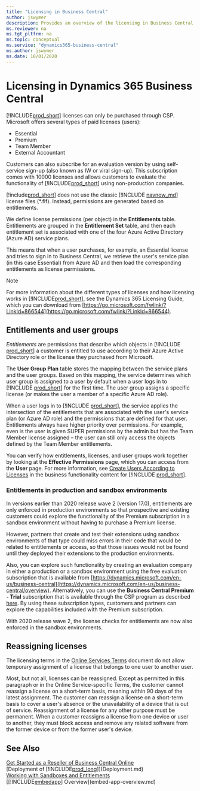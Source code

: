 ```yaml
---
title: "Licensing in Business Central"
author: jswymer
description: Provides an overview of the licensing in Business Central
ms.reviewer: na
ms.tgt_pltfrm: na
ms.topic: conceptual
ms.service: "dynamics365-business-central"
ms.author: jswymer
ms.date: 10/01/2020
---
```


# Licensing in Dynamics 365 Business Central

[!INCLUDE[prod_short](../developer/includes/prod_short.md)] licenses can only be purchased through CSP. Microsoft offers several types of paid licenses (users):

- Essential  
- Premium  
- Team Member  
- External Accountant  

Customers can also subscribe for an evaluation version by using self-service sign-up (also known as IW or viral sign-up). This subscription comes with 10000 licenses and allows customers to evaluate the functionality of [!INCLUDE[prod_short](../developer/includes/prod_short.md)] using non-production companies.  

[!include[prod_short](../developer/includes/prod_short.md)] does not use the classic [!INCLUDE [navnow_md](../developer/includes/navnow_md.md)] license files (*.flf). Instead, permissions are generated based on entitlements.  

We define license permissions (per object) in the **Entitlements** table. Entitlements are grouped in the **Entitlement Set** table, and then each entitlement set is associated with one of the four Azure Active Directory (Azure AD) service plans.  

This means that when a user purchases, for example, an Essential license and tries to sign in to Business Central, we retrieve the user's service plan (in this case Essential) from Azure AD and then load the corresponding entitlements as license permissions.  

> [!NOTE]
> For more information about the different types of licenses and how licensing works in [!INCLUDE[prod_short](../developer/includes/prod_short.md)], see the Dynamics 365
Licensing Guide, which you can download from [https://go.microsoft.com/fwlink/?LinkId=866544](https://go.microsoft.com/fwlink/?LinkId=866544).

## Entitlements and user groups

*Entitlements* are permissions that describe which objects in [!INCLUDE [prod_short](../developer/includes/prod_short.md)] a customer is entitled to use according to their Azure Active Directory role or the license they purchased from Microsoft.  

The **User Group Plan** table stores the mapping between the service plans and the user groups. Based on this mapping, the service determines which user group is assigned to a user by default when a user logs in to [!INCLUDE [prod_short](../developer/includes/prod_short.md)] for the first time. The user group assigns a specific license (or makes the user a member of a specific Azure AD role).  

When a user logs in to [!INCLUDE [prod_short](../developer/includes/prod_short.md)], the service applies the intersection of the entitlements that are associated with the user's service plan (or Azure AD role) and the permissions that are defined for that user. Entitlements always have higher priority over permissions. For example, even is the user is given SUPER permissions by the admin but has the Team Member license assigned – the user can still only access the objects defined by the Team Member entitlements.  

You can verify how entitlements, licenses, and user groups work together by looking at the **Effective Permissions** page, which you can access from the **User** page. For more information, see [Create Users According to Licenses](/dynamics365/business-central/ui-how-users-permissions) in the business functionality content for [!INCLUDE [prod_short](../developer/includes/prod_short.md)].  

### Entitlements in production and sandbox environments

In versions earlier than 2020 release wave 2 (version 17.0), entitlements are only enforced in production environments so that prospective and existing customers could explore the functionality of the Premium subscription in a sandbox environment without having to purchase a Premium license.  

However, partners that create and test their extensions using sandbox environments of that type could miss errors in their code that would be related to entitlements or access, so that those issues would not be found until they deployed their extensions to the production environments.  

Also, you can explore such functionality by creating an evaluation company in either a production or a sandbox environment using the free evaluation subscription that is available from [https://dynamics.microsoft.com/en-us/business-central](https://dynamics.microsoft.com/en-us/business-central/overview).  Alternatively, you can use the **Business Central Premium - Trial** subscription that is available through the CSP program as described [here](customer-signup.md#premiumtrial). By using these subscription types, customers and partners can explore the capabilities included with the Premium subscription.  

With 2020 release wave 2, the license checks for entitlements are now also enforced in the sandbox environments.  

## Reassigning licenses

The licensing terms in the [Online Services Terms](https://www.microsoft.com/licensing/product-licensing/products) document do not allow temporary assignment of a license that belongs to one user to another user.

Most, but not all, licenses can be reassigned. Except as permitted in this paragraph or in the Online Service-specific Terms, the customer cannot reassign a license on a short-term basis, meaning within 90 days of the latest assignment. The customer can reassign a license on a short-term basis to cover a user's absence or the unavailability of a device that is out of service. Reassignment of a license for any other purpose must be permanent. When a customer reassigns a license from one device or user to another, they must block access and remove any related software from the former device or from the former user's device.

## See Also  

[Get Started as a Reseller of Business Central Online](../administration/get-started-online.md)  
[Deployment of [!INCLUDE[prod_long](../developer/includes/prod_long.md)]](Deployment.md)  
[Working with Sandboxes and Entitlements](../developer/devenv-work-sandbox-entitlements.md)  
[[!INCLUDE[embedapp](../developer/includes/embedapp.md)] Overview](embed-app-overview.md)  
